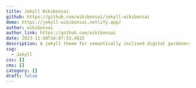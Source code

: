 ```yaml
---
title: Jekyll Wikibonsai
github: https://github.com/wikibonsai/jekyll-wikibonsai
demo: https://jekyll-wikibonsai.netlify.app/
author: wikibonsai
author_link: https://github.com/wikibonsai
date: 2023-11-30T16:07:53.482Z
description: A jekyll theme for semantically inclined digital gardeners.
ssg:
  - Jekyll
css: []
cms: []
category: []
draft: false
---
```

